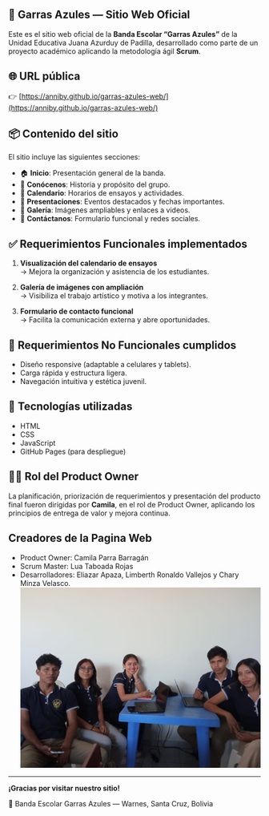 ## 🎺 Garras Azules — Sitio Web Oficial

Este es el sitio web oficial de la **Banda Escolar “Garras Azules”** de la Unidad Educativa Juana Azurduy de Padilla, desarrollado como parte de un proyecto académico aplicando la metodología ágil **Scrum**.

## 🌐 URL pública

👉 [https://anniby.github.io/garras-azules-web/](https://anniby.github.io/garras-azules-web/)

## 📦 Contenido del sitio

El sitio incluye las siguientes secciones:

- 🏠 **Inicio**: Presentación general de la banda.
- 🎺 **Conócenos**: Historia y propósito del grupo.
- 📅 **Calendario**: Horarios de ensayos y actividades.
- 🎤 **Presentaciones**: Eventos destacados y fechas importantes.
- 📸 **Galería**: Imágenes ampliables y enlaces a videos.
- 💌 **Contáctanos**: Formulario funcional y redes sociales.

## ✅ Requerimientos Funcionales implementados

1. **Visualización del calendario de ensayos**  
   → Mejora la organización y asistencia de los estudiantes.

2. **Galería de imágenes con ampliación**  
   → Visibiliza el trabajo artístico y motiva a los integrantes.

3. **Formulario de contacto funcional**  
   → Facilita la comunicación externa y abre oportunidades.

## 📱 Requerimientos No Funcionales cumplidos

- Diseño responsive (adaptable a celulares y tablets).
- Carga rápida y estructura ligera.
- Navegación intuitiva y estética juvenil.

## 🚀 Tecnologías utilizadas

- HTML
- CSS
- JavaScript
- GitHub Pages (para despliegue)

## 👩‍💻 Rol del Product Owner

La planificación, priorización de requerimientos y presentación del producto final fueron dirigidas por **Camila**, en el rol de Product Owner, aplicando los principios de entrega de valor y mejora continua.

## Creadores de la Pagina Web
  - Product Owner: Camila Parra Barragán 
  - Scrum Master: Lua Taboada Rojas 
  - Desarrolladores: Eliazar Apaza, Limberth Ronaldo Vallejos y Chary Minza Velasco.
![Integrantes del Equipo: ](img\integrantes_paginaweb.jpg)

---

**¡Gracias por visitar nuestro sitio!** 


💙 Banda Escolar Garras Azules — Warnes, Santa Cruz, Bolivia
